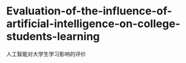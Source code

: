 # Evaluation-of-the-influence-of-artificial-intelligence-on-college-students-learning
人工智能对大学生学习影响的评价
